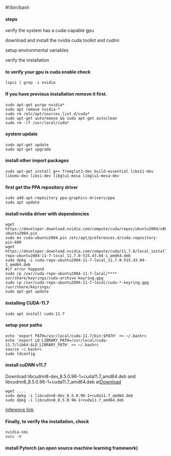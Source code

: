 
#!/bin/bash

#### steps 

verify the system has a cuda-capable gpu

download and install the nvidia cuda toolkit and cudnn

setup environmental variables

verify the installation


#### to verify your gpu is cuda enable check
```
lspci | grep -i nvidia
```

#### If you have previous installation remove it first. 
```
sudo apt-get purge nvidia*
sudo apt remove nvidia-*
sudo rm /etc/apt/sources.list.d/cuda*
sudo apt-get autoremove && sudo apt-get autoclean
sudo rm -rf /usr/local/cuda*
```
#### system update
```
sudo apt-get update
sudo apt-get upgrade
```

#### install other import packages
```
sudo apt-get install g++ freeglut3-dev build-essential libx11-dev libxmu-dev libxi-dev libglu1-mesa libglu1-mesa-dev
```

#### first get the PPA repository driver
```
sudo add-apt-repository ppa:graphics-drivers/ppa
sudo apt update
```

#### install nvidia driver with dependencies
```
wget https://developer.download.nvidia.com/compute/cuda/repos/ubuntu2004/x86_64/cuda-ubuntu2004.pin
sudo mv cuda-ubuntu2004.pin /etc/apt/preferences.d/cuda-repository-pin-600
wget https://developer.download.nvidia.com/compute/cuda/11.7.0/local_installers/cuda-repo-ubuntu2004-11-7-local_11.7.0-515.43.04-1_amd64.deb
sudo dpkg -i cuda-repo-ubuntu2004-11-7-local_11.7.0-515.43.04-1_amd64.deb
#if error happend 
sudo cp /var/cuda-repo-ubuntu2004-11-7-local/**** usr/share/keyrings/cuda-archive-keyring.gpg
sudo cp /var/cuda-repo-ubuntu2004-11-7-local/cuda-*-keyring.gpg /usr/share/keyrings/
sudo apt-get update
```

#### installing CUDA-11.7
 ```
sudo apt install cuda-11-7 
```
#### setup your paths
```
echo 'export PATH=/usr/local/cuda-11.7/bin:$PATH' >> ~/.bashrc
echo 'export LD_LIBRARY_PATH=/usr/local/cuda-11.7/lib64:$LD_LIBRARY_PATH' >> ~/.bashrc
source ~/.bashrc
sudo ldconfig
```

#### install cuDNN v11.7

Download libcudnn8-dev_8.5.0.96-1+cuda11.7_amd64.deb and libcudnn8_8.5.0.96-1+cuda11.7_amd64.deb at[Download](https://developer.download.nvidia.com/compute/cuda/repos/ubuntu2004/x86_64/)
```
wget ....
sudo dpkg -i libcudnn8-dev_8.5.0.96-1+cuda11.7_amd64.deb
sudo dpkg -i libcudnn8_8.5.0.96-1+cuda11.7_amd64.deb
```
[inference link](https://medium.com/geekculture/installing-cudnn-and-cuda-toolkit-on-ubuntu-20-04-for-machine-learning-tasks-f41985fcf9b2)

#### Finally, to verify the installation, check
```
nvidia-smi
nvcc -V
```
#### install Pytorch (an open source machine learning framework)
